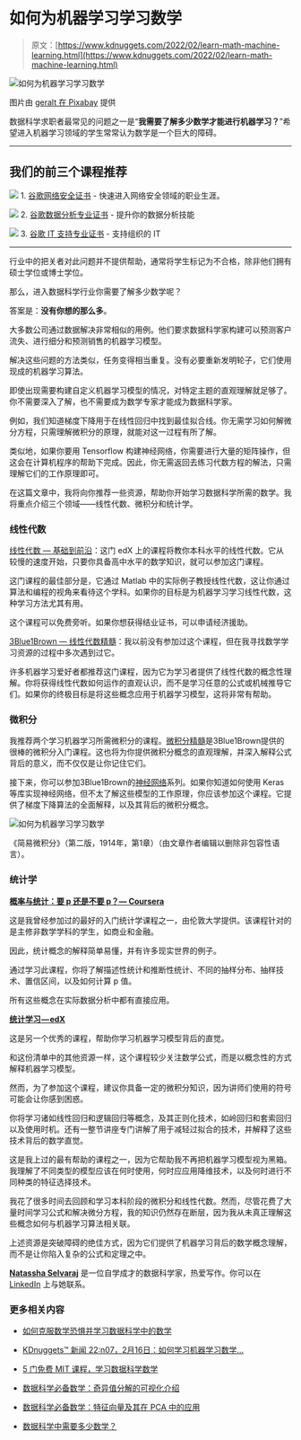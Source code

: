 # 如何为机器学习学习数学

> 原文：[https://www.kdnuggets.com/2022/02/learn-math-machine-learning.html](https://www.kdnuggets.com/2022/02/learn-math-machine-learning.html)

![如何为机器学习学习数学](../Images/de2f4331a3a5dd98bd0f14805f96fb64.png)

图片由 [geralt 在 Pixabay](https://pixabay.com/users/geralt-9301/) 提供

数据科学求职者最常见的问题之一是“**我需要了解多少数学才能进行机器学习？**”希望进入机器学习领域的学生常常认为数学是一个巨大的障碍。

* * *

## 我们的前三个课程推荐

![](../Images/0244c01ba9267c002ef39d4907e0b8fb.png) 1\. [谷歌网络安全证书](https://www.kdnuggets.com/google-cybersecurity) - 快速进入网络安全领域的职业生涯。

![](../Images/e225c49c3c91745821c8c0368bf04711.png) 2\. [谷歌数据分析专业证书](https://www.kdnuggets.com/google-data-analytics) - 提升你的数据分析技能

![](../Images/0244c01ba9267c002ef39d4907e0b8fb.png) 3\. [谷歌 IT 支持专业证书](https://www.kdnuggets.com/google-itsupport) - 支持组织的 IT

* * *

行业中的把关者对此问题并不提供帮助，通常将学生标记为不合格，除非他们拥有硕士学位或博士学位。

那么，进入数据科学行业你需要了解多少数学呢？

答案是：**没有你想的那么多**。

大多数公司通过数据解决非常相似的用例。他们要求数据科学家构建可以预测客户流失、进行细分和预测销售的机器学习模型。

解决这些问题的方法类似，任务变得相当重复。没有必要重新发明轮子，它们使用现成的机器学习算法。

即使出现需要构建自定义机器学习模型的情况，对特定主题的直观理解就足够了。你不需要深入了解，也不需要成为数学专家才能成为数据科学家。

例如，我们知道梯度下降用于在线性回归中找到最佳拟合线。你无需学习如何解微分方程，只需理解微积分的原理，就能对这一过程有所了解。

类似地，如果你要用 Tensorflow 构建神经网络，你需要进行大量的矩阵操作，但这会在计算机程序的帮助下完成。因此，你无需返回去练习代数方程的解法，只需理解它们的工作原理即可。

在这篇文章中，我将向你推荐一些资源，帮助你开始学习数据科学所需的数学。我将重点介绍三个领域——线性代数、微积分和统计学。

### 线性代数

[线性代数 — 基础到前沿](https://www.edx.org/course/linear-algebra-foundations-to-frontiers)：这门 edX 上的课程将教你本科水平的线性代数。它从较慢的速度开始，只要你具备高中水平的数学知识，就可以参加这门课程。

这门课程的最佳部分是，它通过 Matlab 中的实际例子教授线性代数，这让你通过算法和编程的视角来看待这个学科。如果你的目标是为机器学习学习线性代数，这种学习方法尤其有用。

这个课程可以免费旁听。如果你想获得结业证书，可以申请经济援助。

[3Blue1Brown — 线性代数精髓](https://www.youtube.com/watch?v=fNk_zzaMoSs&list=PLZHQObOWTQDPD3MizzM2xVFitgF8hE_ab)：我以前没有参加过这个课程，但在我寻找数学学习资源的过程中多次遇到过它。

许多机器学习爱好者都推荐这门课程，因为它为学习者提供了线性代数的概念性理解。你将获得线性代数如何运作的直观认识，而不是学习任意的公式或机械推导它们。如果你的终极目标是将这些概念应用于机器学习模型，这将非常有帮助。

### 微积分

我推荐两个学习机器学习所需微积分的课程。[微积分精髓](https://www.youtube.com/watch?v=WUvTyaaNkzM)是3Blue1Brown提供的很棒的微积分入门课程。这也将为你提供微积分概念的直观理解，并深入解释公式背后的意义，而不仅仅是让你记住它们。

接下来，你可以参加3Blue1Brown的[神经网络](https://www.youtube.com/watch?v=aircAruvnKk&list=PLZHQObOWTQDNU6R1_67000Dx_ZCJB-3pi)系列。如果你知道如何使用 Keras 等库实现神经网络，但不太了解这些模型的工作原理，你应该参加这个课程。它提供了梯度下降算法的全面解释，以及其背后的微积分概念。

![如何为机器学习学习数学](../Images/a4eec67167b15d05b0121c2c54e124cd.png)

《简易微积分》（第二版，1914年，第1章）（由文章作者编辑以删除非包容性语言）。

### 统计学

**[概率与统计：要 p 还是不要 p？— Coursera](https://www.coursera.org/learn/probability-statistics)**

这是我曾经参加过的最好的入门统计学课程之一，由伦敦大学提供。该课程针对的是主修非数学学科的学生，如商业和金融。

因此，统计概念的解释简单易懂，并有许多现实世界的例子。

通过学习此课程，你将了解描述性统计和推断性统计、不同的抽样分布、抽样技术、置信区间，以及如何计算 p 值。

所有这些概念在实际数据分析中都有直接应用。

**[统计学习 — edX](https://www.edx.org/course/statistical-learning)**

这是另一个优秀的课程，帮助你学习机器学习模型背后的直觉。

和这份清单中的其他资源一样，这个课程较少关注数学公式，而是以概念性的方式解释机器学习模型。

然而，为了参加这个课程，建议你具备一定的微积分知识，因为讲师们使用的符号可能会让你感到困惑。

你将学习诸如线性回归和逻辑回归等概念，及其正则化技术，如岭回归和套索回归以及使用时机。还有一整节讲座专门讲解了用于减轻过拟合的技术，并解释了这些技术背后的数学直觉。

这是我上过的最有帮助的课程之一，因为它帮助我不再把机器学习模型视为黑箱。我理解了不同类型的模型应该在何时使用，何时应应用降维技术，以及何时进行不同种类的特征选择技术。

我花了很多时间去回顾和学习本科阶段的微积分和线性代数。然而，尽管花费了大量时间学习公式和解决微分方程，我的知识仍然存在断层，因为我从未真正理解这些概念如何与机器学习算法相关联。

上述资源是突破障碍的绝佳方式，因为它们提供了机器学习背后的数学概念理解，而不是让你陷入复杂的公式和定理之中。

**[Natassha Selvaraj](https://www.natasshaselvaraj.com/)** 是一位自学成才的数据科学家，热爱写作。你可以在 [LinkedIn](https://www.linkedin.com/in/natassha-selvaraj-33430717a/) 上与她联系。

### 更多相关内容

+   [如何克服数学恐惧并学习数据科学中的数学](https://www.kdnuggets.com/2021/03/overcome-fear-learn-math-data-science.html)

+   [KDnuggets™ 新闻 22:n07，2月16日：如何学习机器学习数学…](https://www.kdnuggets.com/2022/n07.html)

+   [5 门免费 MIT 课程，学习数据科学数学](https://www.kdnuggets.com/5-free-mit-courses-to-learn-math-for-data-science)

+   [数据科学必备数学：奇异值分解的可视化介绍](https://www.kdnuggets.com/2022/06/essential-math-data-science-visual-introduction-singular-value-decomposition.html)

+   [数据科学必备数学：特征向量及其在 PCA 中的应用](https://www.kdnuggets.com/2022/06/essential-math-data-science-eigenvectors-application-pca.html)

+   [数据科学中需要多少数学？](https://www.kdnuggets.com/2020/06/math-data-science.html)
